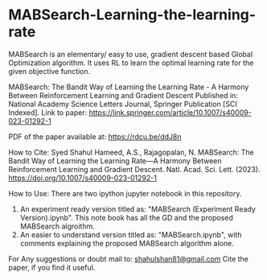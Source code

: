 # MABSearch-Learning-the-learning-rate

MABSearch is an elementary/ easy to use, gradient descent based Global Optimization algorithm. It uses RL to learn the optimal learning rate for the given objective function.

MABSearch: The Bandit Way of Learning the Learning Rate - A Harmony Between Reinforcement Learning and Gradient Descent
Published in: National Academy Science Letters Journal, Springer Publication [SCI Indexed].
Link to paper: https://link.springer.com/article/10.1007/s40009-023-01292-1

PDF of the paper available at: https://rdcu.be/ddJ8n

How to Cite:
Syed Shahul Hameed, A.S., Rajagopalan, N. MABSearch: The Bandit Way of Learning the Learning Rate—A Harmony Between Reinforcement Learning and Gradient Descent. Natl. Acad. Sci. Lett. (2023). https://doi.org/10.1007/s40009-023-01292-1

How to Use:
There are two ipython jupyter notebook in this repository. 
1. An experiment ready version titled as: "MABSearch (Experiment Ready Version).ipynb". This note book has all the GD and the proposed MABSearch algroithm.
2. An easier to understand version titled as: "MABSearch.ipynb", with comments explaining the proposed MABSearch algorithm alone. 

For Any suggestions or doubt mail to: shahulshan81@gmail.com
Cite the paper, if you find it useful.
